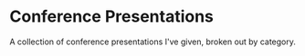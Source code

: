 # Conference Presentations

A collection of conference presentations I've given, broken out by category.
